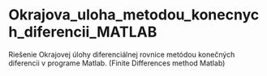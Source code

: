 # Okrajova_uloha_metodou_konecnych_diferencii_MATLAB
Riešenie Okrajovej úlohy diferenciálnej rovnice metódou konečných diferencii v programe Matlab. (Finite Differences method Matlab)
